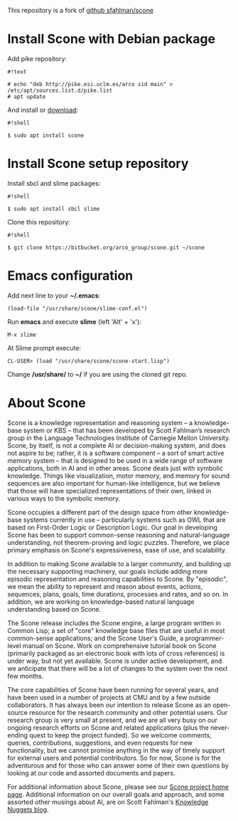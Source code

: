 This repository is a fork of [github sfahlman/scone](https://github.com/sfahlman/scone)


Install Scone with Debian package
=================================

Add pike repository:

```
#!text

# echo "deb http://pike.esi.uclm.es/arco sid main" > /etc/apt/sources.list.d/pike.list
# apt update
```

And install or [download](https://bitbucket.org/arco_group/scone/downloads/scone_1.0.0-1_all.deb):

```
#!shell

$ sudo apt install scone
```


Install Scone setup repository
==============================

Install sbcl and slime packages:

```
#!shell

$ sudo apt install sbcl slime
```

Clone this repository:

```
#!shell

$ git clone https://bitbucket.org/arco_group/scone.git ~/scone
```

Emacs configuration
===================

Add next line to your **~/.emacs**:

```
(load-file "/usr/share/scone/slime-conf.el")
```

Run **emacs** and execute **slime** (left 'Alt' + 'x'):

```
M-x slime
```

At Slime prompt execute:

```
CL-USER> (load "/usr/share/scone/scone-start.lisp")
```

Change **/usr/share/** to  **~/** if you are using the cloned git repo.


About Scone
===========

Scone is a knowledge representation and reasoning system – a knowledge-base system or KBS – that has been developed by Scott Fahlman’s research group in the Language Technologies Institute of Carnegie Mellon University.  Scone, by itself, is not a complete AI or decision-making system, and does not aspire to be; rather, it is a software component – a sort of smart active memory system – that is designed to be used in a wide range of software applications, both in AI and in other areas.  Scone deals just with symbolic knowledge. Things like visualization, motor memory, and memory for sound sequences are also important for human-like intelligence, but we believe that those will have specialized representations of their own, linked in various ways to the symbolic memory.

Scone occupies a different part of the design space from other knowledge-base systems currently in use – particularly systems such as OWL that are based on First-Order Logic or Description Logic.  Our goal in developing Scone has been to support common-sense reasoning and natural-language understanding, not theorem-proving and logic puzzles.  Therefore, we place primary emphasis on Scone's expressiveness, ease of use, and scalability.

In addition to making Scone available to a larger community, and building up the necessary supporting machinery, our goals include adding more episodic representation and reasoning capabilities to Scone.  By "episodic", we mean the ability to represent and reason about events, actions, sequences, plans, goals, time durations, processes and rates, and so on.  In addition, we are working on knowledge-based natural language understanding based on Scone.

The Scone release includes the Scone engine, a large program written in Common Lisp; a set of "core" knowledge base files that are useful in most common-sense applications; and the Scone User's Guide, a programmer-level manual on Scone.  Work on comprehensive tutorial book on Scone (primarily packaged as an electronic book with lots of cross references) is under way, but not yet available.  Scone is under active development, and we anticipate that there will be a lot of changes to the system over the next few months.

The core capabilities of Scone have been running for several years, and have been used in a number of projects at CMU and by a few outside collaborators.  It has always been our intention to release Scone as an open-source resource for the research community and other potential users.  Our research group is very small at present, and we are all very busy on our ongoing research efforts on Scone and related applications (plus the never-ending quest to keep the project funded).  So we welcome comments, queries, contributions, suggestions, and even requests for new functionality, but we cannot promise anything in the way of timely support for external users and potential contributors.  So for now, Scone is for the adventurous and for those who can answer some of their own questions by looking at our code and assorted documents and papers.

For additional information about Scone, please see our [Scone project home page](http://www.cs.cmu.edu/~sef/scone/).  Additional information on our overall goals and approach, and some assorted other musings about AI, are on Scott Fahlman's [Knowledge Nuggets blog](http://www.cs.cmu.edu/~nuggets).
